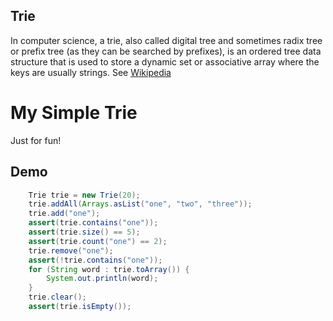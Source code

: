 Trie
-----
In computer science, a trie, also called digital tree and sometimes
radix tree or prefix tree (as they can be searched by prefixes), is
an ordered tree data structure that is used to store a dynamic set
or associative array where the keys are usually strings.
See [Wikipedia](http://en.wikipedia.org/wiki/Trie)

My Simple Trie
=================================

Just for fun!

Demo
--------

```java
    Trie trie = new Trie(20);
    trie.addAll(Arrays.asList("one", "two", "three"));
    trie.add("one");
    assert(trie.contains("one"));
    assert(trie.size() == 5);
    assert(trie.count("one") == 2);
    trie.remove("one");
    assert(!trie.contains("one"));
    for (String word : trie.toArray()) {
        System.out.println(word);
    }
    trie.clear();
    assert(trie.isEmpty());
```
